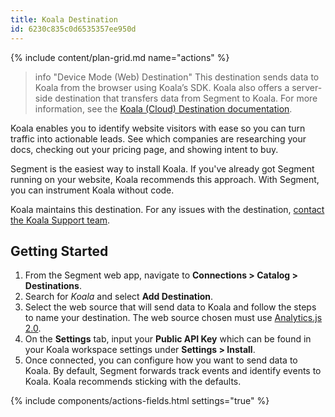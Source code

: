 ```yaml
---
title: Koala Destination
id: 6230c835c0d6535357ee950d
---
```


{% include content/plan-grid.md name="actions" %}

> info "Device Mode (Web) Destination"
> This destination sends data to Koala from the browser using Koala’s SDK. Koala also offers a server-side destination that transfers data from Segment to Koala. For more information, see the [Koala (Cloud) Destination documentation](/docs/connections/destinations/catalog/actions-koala-cloud).

Koala enables you to identify website visitors with ease so you can turn traffic into actionable leads. See which companies are researching your docs, checking out your pricing page, and showing intent to buy.

Segment is the easiest way to install Koala. If you've already got Segment running on your website, Koala recommends this approach. With Segment, you can instrument Koala without code.

Koala maintains this destination. For any issues with the destination, [contact the Koala Support team](mailto:support@getkoala.com).

## Getting Started

1. From the Segment web app, navigate to **Connections > Catalog > Destinations**.
2. Search for *Koala* and select **Add Destination**.
4. Select the web source that will send data to Koala and follow the steps to name your destination. The web source chosen must use [Analytics.js 2.0](/docs/connections/sources/catalog/libraries/website/javascript/).
5. On the **Settings** tab, input your **Public API Key** which can be found in your Koala workspace settings under **Settings > Install**.
6. Once connected, you can configure how you want to send data to Koala. By default, Segment forwards track events and identify events to Koala. Koala recommends sticking with the defaults.

{% include components/actions-fields.html settings="true" %}

